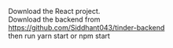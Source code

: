 Download the React project.<br>
Download the backend from <br>
https://github.com/Siddhant043/tinder-backend
<br>
then run yarn start or npm start
